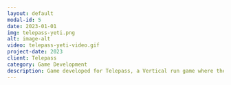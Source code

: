 ```yaml
---
layout: default
modal-id: 5
date: 2023-01-01
img: telepass-yeti.png
alt: image-alt
video: telepass-yeti-video.gif
project-date: 2023
client: Telepass
category: Game Development
description: Game developed for Telepass, a Vertical run game where the player must avoid obstacles and collect powerups and points. The game was played by over 280.351 people and has more than 468.571 game sessions.I was responsible of coding the entire game (Gameplay, UI, Backend Integration, Animations)
---
```


